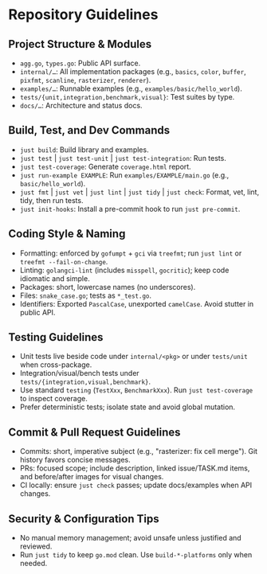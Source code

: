 # Repository Guidelines

## Project Structure & Modules
- `agg.go`, `types.go`: Public API surface.
- `internal/…`: All implementation packages (e.g., `basics`, `color`, `buffer`, `pixfmt`, `scanline`, `rasterizer`, `renderer`).
- `examples/…`: Runnable examples (e.g., `examples/basic/hello_world`).
- `tests/{unit,integration,benchmark,visual}`: Test suites by type.
- `docs/…`: Architecture and status docs.

## Build, Test, and Dev Commands
- `just build`: Build library and examples.
- `just test` | `just test-unit` | `just test-integration`: Run tests.
- `just test-coverage`: Generate `coverage.html` report.
- `just run-example EXAMPLE`: Run `examples/EXAMPLE/main.go` (e.g., `basic/hello_world`).
- `just fmt` | `just vet` | `just lint` | `just tidy` | `just check`: Format, vet, lint, tidy, then run tests.
- `just init-hooks`: Install a pre-commit hook to run `just pre-commit`.

## Coding Style & Naming
- Formatting: enforced by `gofumpt` + `gci` via `treefmt`; run `just lint` or `treefmt --fail-on-change`.
- Linting: `golangci-lint` (includes `misspell`, `gocritic`); keep code idiomatic and simple.
- Packages: short, lowercase names (no underscores).
- Files: `snake_case.go`; tests as `*_test.go`.
- Identifiers: Exported `PascalCase`, unexported `camelCase`. Avoid stutter in public API.

## Testing Guidelines
- Unit tests live beside code under `internal/<pkg>` or under `tests/unit` when cross-package.
- Integration/visual/bench tests under `tests/{integration,visual,benchmark}`.
- Use standard `testing` (`TestXxx`, `BenchmarkXxx`). Run `just test-coverage` to inspect coverage.
- Prefer deterministic tests; isolate state and avoid global mutation.

## Commit & Pull Request Guidelines
- Commits: short, imperative subject (e.g., "rasterizer: fix cell merge"). Git history favors concise messages.
- PRs: focused scope; include description, linked issue/TASK.md items, and before/after images for visual changes.
- CI locally: ensure `just check` passes; update docs/examples when API changes.

## Security & Configuration Tips
- No manual memory management; avoid unsafe unless justified and reviewed.
- Run `just tidy` to keep `go.mod` clean. Use `build-*-platforms` only when needed.
